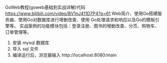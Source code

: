 
GoWeb教程(goweb基础到实战详解)代码
https://www.bilibili.com/video/BV1nJ411D7P4?p=61
Web简介、使用Go搭建服务器、使用Go对数据库进行增删改查、使用 Go处理请求和响应以及Go的模板引擎等。
实战案例的功能模块包括：登录注册、图书的增删改查、分页、购物车、订单管理等。

1. 安装 mysql 数据库
2. 导入 sql 文件
3. 编译运行后，浏览器输入 http://localhost:8080/main
